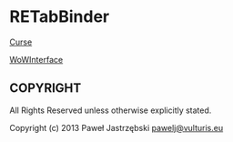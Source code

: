 ﻿# RETabBinder

[Curse](http://www.curse.com/addons/wow/retabbinder)

[WoWInterface](http://www.wowinterface.com/downloads/info19089-RETabBinder.html)

## COPYRIGHT

All Rights Reserved unless otherwise explicitly stated.

Copyright (c) 2013 Paweł Jastrzębski <pawelj@vulturis.eu>
